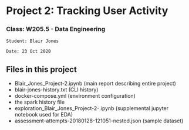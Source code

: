# Project 2: Tracking User Activity

### Class: W205.5 - Data Engineering
    Student: Blair Jones

    Date: 23 Oct 2020
    
    
## Files in this project

- Blair_Jones_Project-2.ipynb (main report describing entire project)
- blair-jones-history.txt (CLI history)
- docker-compose.yml (environment configuration)
- the spark history file
- exploration_Blair_Jones_Project-2-.ipynb (supplemental jupyter notebook used for EDA)
- assessment-attempts-20180128-121051-nested.json (sample dataset)


